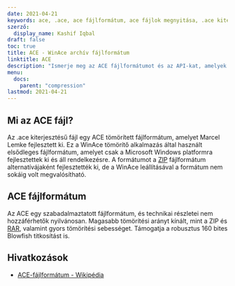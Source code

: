 ```yaml
---
date: 2021-04-21
keywords: ace, .ace, ace fájlformátum, ace fájlok megnyitása, .ace kiterjesztése, ace kiterjesztése
szerző:
  display_name: Kashif Iqbal
draft: false
toc: true
title: ACE - WinAce archív fájlformátum
linktitle: ACE
description: "Ismerje meg az ACE fájlformátumot és az API-kat, amelyek ACE-fájlokat hozhatnak létre és nyithatnak meg."
menu:
  docs:
    parent: "compression"
lastmod: 2021-04-21
---
```


## Mi az ACE fájl?

Az .ace kiterjesztésű fájl egy ACE tömörített fájlformátum, amelyet Marcel Lemke fejlesztett ki. Ez a WinAce tömörítő alkalmazás által használt elsődleges fájlformátum, amelyet csak a Microsoft Windows platformra fejlesztettek ki és áll rendelkezésre. A formátumot a [ZIP](/hu/compression/zip/) fájlformátum alternatívájaként fejlesztették ki, de a WinAce leállításával a formátum nem sokáig volt megvalósítható.

## ACE fájlformátum

Az ACE egy szabadalmaztatott fájlformátum, és technikai részletei nem hozzáférhetők nyilvánosan. Magasabb tömörítési arányt kínált, mint a ZIP és [RAR](/hu/compression/rar/), valamint gyors tömörítési sebességet. Támogatja a robusztus 160 bites Blowfish titkosítást is.

## Hivatkozások

- [ACE-fájlformátum - Wikipédia](https://en.wikipedia.org/wiki/ACE_(compressed_file_format))

